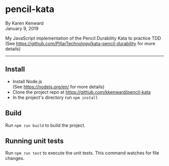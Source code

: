 # pencil-kata
By Karen Kenward  
January 9, 2019

My JavaScript implementation of the Pencil Durability Kata to practice TDD
(See https://github.com/PillarTechnology/kata-pencil-durability for more details)

---

## Install

* Install Node.js  
(See https://nodejs.org/en/ for more details)  
* Clone the project repo at https://github.com/kkenward/pencil-kata
* In the project's directory run `npm install`  


## Build

Run `npm run build` to build the project.

## Running unit tests

Run `npm run test` to execute the unit tests. This command watches for file changes.

